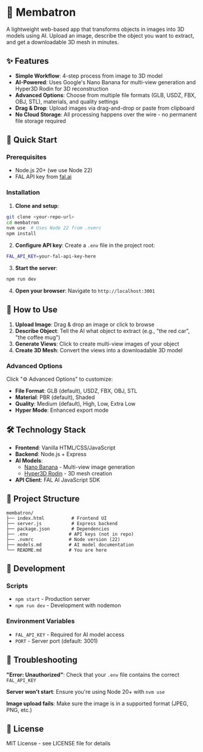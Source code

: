 # 🎨 Membatron

A lightweight web-based app that transforms objects in images into 3D models using AI. Upload an image, describe the object you want to extract, and get a downloadable 3D mesh in minutes.

## ✨ Features

- **Simple Workflow**: 4-step process from image to 3D model
- **AI-Powered**: Uses Google's Nano Banana for multi-view generation and Hyper3D Rodin for 3D reconstruction  
- **Advanced Options**: Choose from multiple file formats (GLB, USDZ, FBX, OBJ, STL), materials, and quality settings
- **Drag & Drop**: Upload images via drag-and-drop or paste from clipboard
- **No Cloud Storage**: All processing happens over the wire - no permanent file storage required

## 🚀 Quick Start

### Prerequisites

- Node.js 20+ (we use Node 22)
- FAL API key from [fal.ai](https://fal.ai)

### Installation

1. **Clone and setup**:
```bash
git clone <your-repo-url>
cd membatron
nvm use  # Uses Node 22 from .nvmrc
npm install
```

2. **Configure API key**:
Create a `.env` file in the project root:
```bash
FAL_API_KEY=your-fal-api-key-here
```

3. **Start the server**:
```bash
npm run dev
```

4. **Open your browser**:
Navigate to `http://localhost:3001`

## 🎯 How to Use

1. **Upload Image**: Drag & drop an image or click to browse
2. **Describe Object**: Tell the AI what object to extract (e.g., "the red car", "the coffee mug")
3. **Generate Views**: Click to create multi-view images of your object
4. **Create 3D Mesh**: Convert the views into a downloadable 3D model

### Advanced Options

Click "⚙️ Advanced Options" to customize:
- **File Format**: GLB (default), USDZ, FBX, OBJ, STL
- **Material**: PBR (default), Shaded  
- **Quality**: Medium (default), High, Low, Extra Low
- **Hyper Mode**: Enhanced export mode

## 🛠️ Technology Stack

- **Frontend**: Vanilla HTML/CSS/JavaScript
- **Backend**: Node.js + Express
- **AI Models**: 
  - [Nano Banana](https://fal.ai/models/fal-ai/nano-banana/edit) - Multi-view image generation
  - [Hyper3D Rodin](https://fal.ai/models/fal-ai/hyper3d/rodin) - 3D mesh creation
- **API Client**: FAL AI JavaScript SDK

## 📁 Project Structure

```
membatron/
├── index.html          # Frontend UI
├── server.js           # Express backend  
├── package.json        # Dependencies
├── .env               # API keys (not in repo)
├── .nvmrc             # Node version (22)
├── models.md          # AI model documentation
└── README.md          # You are here
```

## 🔧 Development

### Scripts
- `npm start` - Production server
- `npm run dev` - Development with nodemon

### Environment Variables
- `FAL_API_KEY` - Required for AI model access
- `PORT` - Server port (default: 3001)

## 🐛 Troubleshooting

**"Error: Unauthorized"**: Check that your `.env` file contains the correct `FAL_API_KEY`

**Server won't start**: Ensure you're using Node 20+ with `nvm use`

**Image upload fails**: Make sure the image is in a supported format (JPEG, PNG, etc.)

## 📝 License

MIT License - see LICENSE file for details
